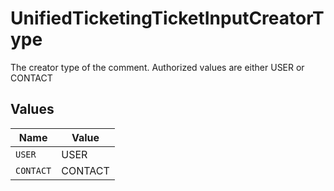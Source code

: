 # UnifiedTicketingTicketInputCreatorType

The creator type of the comment. Authorized values are either USER or CONTACT


## Values

| Name      | Value     |
| --------- | --------- |
| `USER`    | USER      |
| `CONTACT` | CONTACT   |